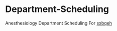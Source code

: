 # Department-Scheduling
Anesthesiology Department Scheduling For [sxbqeh](http://www.sxbqeh.com.cn/mazuike.html)
